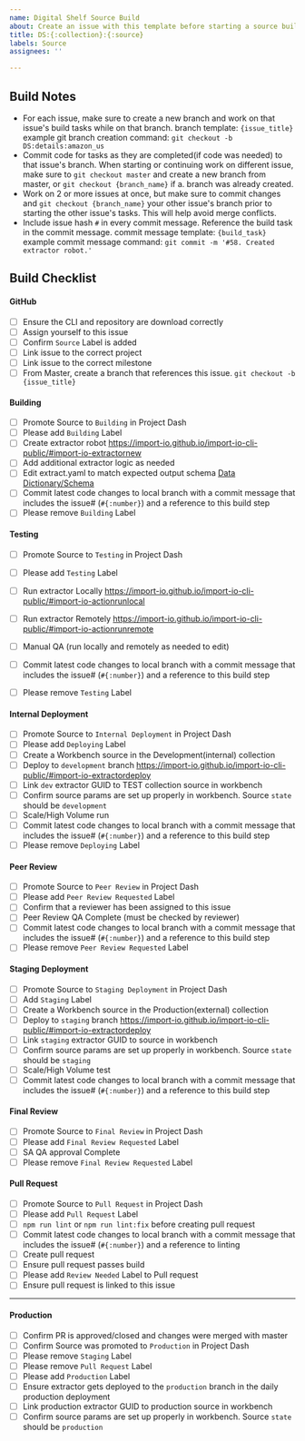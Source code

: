 ```yaml
---
name: Digital Shelf Source Build
about: Create an issue with this template before starting a source build.
title: DS:{:collection}:{:source}
labels: Source
assignees: ''

---
```


## Build Notes
- For each issue, make sure to create a new branch and work on that issue's build tasks while on that branch. 
 branch template: `{issue_title}`
 example git branch creation command: `git checkout -b DS:details:amazon_us`
- Commit code for tasks as they are completed(if code was needed) to that issue's branch. When starting or continuing work on different issue, make sure to `git checkout master` and create a new branch from master, or `git checkout {branch_name}` if a. branch was already created. 
- Work on 2 or more issues at once, but make sure to commit changes and `git checkout {branch_name}` your other issue's branch prior to starting the other issue's tasks. This will help avoid merge conflicts.
- Include issue hash `#` in every commit message. Reference the build task in the commit message.
commit message template: `{build_task}`
example commit message command:
`git commit -m '#58. Created extractor robot.'`


## Build Checklist
#### GitHub
- [ ] Ensure the CLI and repository are download correctly
- [ ] Assign yourself to this issue
- [ ] Confirm `Source` Label is added
- [ ] Link issue to the correct project
- [ ] Link issue to the correct milestone
- [ ] From Master, create a branch that references this issue.
`git checkout -b {issue_title}`

#### Building
- [ ] Promote Source to `Building` in Project Dash
- [ ] Please add `Building` Label
- [ ] Create extractor robot
https://import-io.github.io/import-io-cli-public/#import-io-extractornew
- [ ] Add additional extractor logic as needed
- [ ] Edit extract.yaml to match expected output schema
[Data Dictionary/Schema](https://docs.google.com/spreadsheets/d/1mSz64xLBNeojENyaoPJNnYZenDxToZ45jKvqUZayHRc/edit#gid=0)
- [ ] Commit latest code changes to local branch with a commit message that includes the issue# (`#{:number}`) and a reference to this build step
- [ ] Please remove `Building` Label

#### Testing
- [ ] Promote Source to `Testing` in Project Dash
- [ ] Please add `Testing` Label
- [ ] Run extractor Locally
https://import-io.github.io/import-io-cli-public/#import-io-actionrunlocal
- [ ] Run extractor Remotely
https://import-io.github.io/import-io-cli-public/#import-io-actionrunremote
- [ ] Manual QA (run locally and remotely as needed to edit)
- [ ] Commit latest code changes to local branch with a commit message that includes the issue# (`#{:number}`) and a reference to this build step
- [ ] Please remove `Testing` Label


#### Internal Deployment
- [ ] Promote Source to `Internal Deployment` in Project Dash
- [ ] Please add `Deploying` Label
- [ ] Create a Workbench source in the Development(internal) collection
- [ ] Deploy to `development` branch
https://import-io.github.io/import-io-cli-public/#import-io-extractordeploy
- [ ] Link `dev` extractor GUID to TEST collection source in workbench
- [ ] Confirm source params are set up properly in workbench. Source `state` should be `development`
- [ ] Scale/High Volume run
- [ ] Commit latest code changes to local branch with a commit message that includes the issue# (`#{:number}`) and a reference to this build step
- [ ] Please remove `Deploying` Label

#### Peer Review
- [ ] Promote Source to `Peer Review` in Project Dash
- [ ] Please add `Peer Review Requested` Label
- [ ] Confirm that a reviewer has been assigned to this issue
- [ ] Peer Review QA Complete (must be checked by reviewer)
- [ ] Commit latest code changes to local branch with a commit message that includes the issue# (`#{:number}`) and a reference to this build step
- [ ] Please remove `Peer Review Requested` Label

#### Staging Deployment
- [ ] Promote Source to `Staging Deployment` in Project Dash
- [ ] Add `Staging` Label
- [ ] Create a Workbench source in the Production(external) collection
- [ ] Deploy to `staging` branch
https://import-io.github.io/import-io-cli-public/#import-io-extractordeploy
- [ ] Link `staging` extractor GUID to source in workbench
- [ ] Confirm source params are set up properly in workbench. Source `state` should be `staging`
- [ ] Scale/High Volume test
- [ ] Commit latest code changes to local branch with a commit message that includes the issue# (`#{:number}`) and a reference to this build step

#### Final Review
- [ ] Promote Source to `Final Review` in Project Dash
- [ ] Please add `Final Review Requested` Label
- [ ] SA QA approval Complete
- [ ] Please remove `Final Review Requested` Label

#### Pull Request
- [ ] Promote Source to `Pull Request` in Project Dash
- [ ] Please add `Pull Request` Label
- [ ] `npm run lint` or `npm run lint:fix` before creating pull request
- [ ] Commit latest code changes to local branch with a commit message that includes the issue# (`#{:number}`) and a reference to linting
- [ ] Create pull request
- [ ] Ensure pull request passes build
- [ ] Please add `Review Needed` Label to Pull request
- [ ] Ensure pull request is linked to this issue

------

#### Production
- [ ] Confirm PR is approved/closed and changes were merged with master
- [ ] Confirm Source was promoted to `Production` in Project Dash
- [ ] Please remove `Staging` Label
- [ ] Please remove `Pull Request` Label
- [ ] Please add `Production` Label
- [ ] Ensure extractor gets deployed to the `production` branch in the daily production deployment
- [ ] Link production extractor GUID to production source in workbench
- [ ] Confirm source params are set up properly in workbench. Source `state` should be `production`
